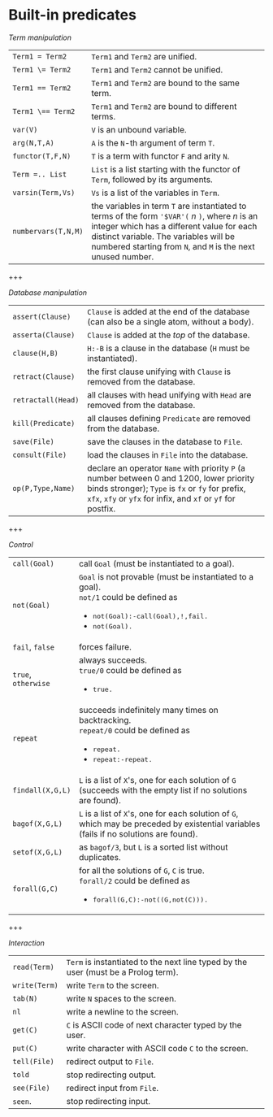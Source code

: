 <!--H3: Section A.1-->
# Built-in predicates #

*Term manipulation*

|    |    |
|:---|:---|
| `Term1 = Term2` | `Term1` and `Term2` are unified. |
| `Term1 \= Term2` | `Term1` and `Term2` cannot be unified. |
| `Term1 == Term2` | `Term1` and `Term2` are bound to the same term. |
| `Term1 \== Term2` | `Term1` and `Term2` are bound to different terms. |
| `var(V)` | `V` is an unbound variable. |
| `arg(N,T,A)` | `A` is the `N`-th argument of term `T`. |
| `functor(T,F,N)` | `T` is a term with functor `F` and arity `N`. |
| `Term =.. List` | `List` is a list starting with the functor of `Term`, followed by its arguments. |
| `varsin(Term,Vs)` | `Vs` is a list of the variables in `Term`. |
| `numbervars(T,N,M)` | the variables in term `T` are instantiated to terms of the form `'$VAR'(` *n* `)`, where *n* is an integer which has a different value for each distinct variable. The variables will be numbered starting from `N`, and `M` is the next unused number.|

+++

*Database manipulation*

|    |    |
|:---|:---|
| `assert(Clause)` | `Clause` is added at the end of the database (can also be a single atom, without a body). |
| `asserta(Clause)` | `Clause` is added at the *top* of the database. |
| `clause(H,B)` | `H:-B` is a clause in the database (`H` must be instantiated). |
| `retract(Clause)` | the first clause unifying with `Clause` is removed from the database. |
| `retractall(Head)` | all clauses with head unifying with `Head` are removed from the database. |
| `kill(Predicate)` | all clauses defining `Predicate` are removed from the database. |
| `save(File)` | save the clauses in the database to `File`. |
| `consult(File)` | load the clauses in `File` into the database. |
| `op(P,Type,Name)` | declare an operator `Name` with priority `P` (a number between 0 and 1200, lower priority binds stronger); `Type` is `fx` or `fy` for prefix, `xfx`, `xfy` or `yfx` for infix, and `xf` or `yf` for postfix. |

+++

*Control*

|    |    |
|:---|:---|
| `call(Goal)` | call `Goal` (must be instantiated to a goal). |
| `not(Goal)` | `Goal` is not provable (must be instantiated to a goal).<br>`not/1` could be defined as <ul><li><tt>not(Goal):-call(Goal),!,fail.</tt></li><li><tt>not(Goal).</tt></li></ul> |
| `fail`, `false` | forces failure. |
| `true`, `otherwise` | always succeeds.<br>`true/0` could be defined as <ul><li><tt>true.</tt></li></ul> |
| `repeat` | succeeds indefinitely many times on backtracking.<br>`repeat/0` could be defined as <ul><li><tt>repeat.</tt></li><li><tt>repeat:-repeat.</tt></li></ul> |
| `findall(X,G,L)` | `L` is a list of `X`'s, one for each solution of `G` (succeeds with the empty list if no solutions are found). |
| `bagof(X,G,L)` | `L` is a list of `X`'s, one for each solution of `G`, which may be preceded by existential variables (fails if no solutions are found). |
| `setof(X,G,L)` | as `bagof/3`, but `L` is a sorted list without duplicates. |
| `forall(G,C)` | for all the solutions of `G`, `C` is true.<br>`forall/2` could be defined as <ul><li><tt>forall(G,C):-not((G,not(C))).</tt></li></ul> |

+++

*Interaction*

|    |    |
|:---|:---|
| `read(Term)` | `Term` is instantiated to the next line typed by the user (must be a Prolog term). |
| `write(Term)` | write `Term` to the screen. |
| `tab(N)` | write `N` spaces to the screen. |
| `nl` | write a newline to the screen. |
| `get(C)` | `C` is ASCII code of next character typed by the user. |
| `put(C)` | write character with ASCII code `C` to the screen. |
| `tell(File)` | redirect output to `File`. |
| `told` | stop redirecting output. |
| `see(File)` | redirect input from `File`. |
| `seen`. | stop redirecting input. |
